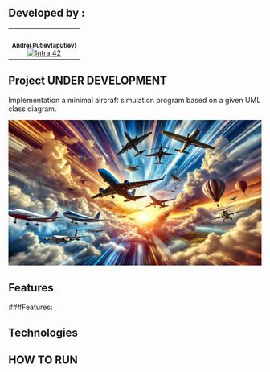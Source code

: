 


[project-shield]:https://img.shields.io/badge/Project%20passed-not-yet25-green

## Developed by :

<!-- ALL-CONTRIBUTORS-LIST:START - Do not remove or modify this section -->
<!-- prettier-ignore-start -->
<!-- markdownlint-disable -->
<table>
  <tr>    
    <td align="center"><a href="https://github.com/AndersLazis/"><img src="https://avatars.githubusercontent.com/u/130859506?v=4" width="100px;" alt=""/><br /><sub><b>Andrei Putiev(aputiev)</b></sub></a><br /><a href="https://profile.intra.42.fr/users/aputiev" title="Intra 42"><img src="https://img.shields.io/badge/Wolfsburg-FFFFFF?style=plastic&logo=42&logoColor=000000" alt="Intra 42"/></a></td>   
  </tr>
</table>
<!-- markdownlint-restore -->
<!-- prettier-ignore-end -->
<!-- ALL-CONTRIBUTORS-LIST:END -->

## Project UNDER DEVELOPMENT

Implementation a minimal aircraft simulation program based on a given UML class diagram.
<p align="center">
  <img src="https://github.com/AndersLazis/AndersLazis/blob/main/assets/covers/Screenshot%20from%202025-02-08%2015-59-47.png" alt="avaj 42 project cover"/>
</p>

## Features

###Features:


## Technologies

## HOW TO RUN
